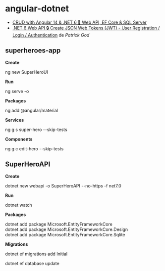 # angular-dotnet

- [CRUD with Angular 14 & .NET 6 🚀 Web API, EF Core & SQL Server](https://www.youtube.com/watch?v=dtthbiP3SE0)
- [.NET 6 Web API 🔒 Create JSON Web Tokens (JWT) - User Registration / Login / Authentication](https://www.youtube.com/watch?v=v7q3pEK1EA0)
 de *Patrick God*

## superheroes-app

**Create**

ng new SuperHeroUI

**Run**

ng serve -o

**Packages**

ng add @angular/material

**Services**

ng g s super-hero --skip-tests

**Components**

ng g c edit-hero --skip-tests

## SuperHeroAPI

**Create**

dotnet new webapi -o SuperHeroAPI --no-https -f net7.0

**Run**

dotnet watch

**Packages**

dotnet add package Microsoft.EntityFrameworkCore<br>
dotnet add package Microsoft.EntityFrameworkCore.Design<br>
dotnet add package Microsoft.EntityFrameworkCore.Sqlite

**Migrations**

dotnet ef migrations add Initial

dotnet ef database update
